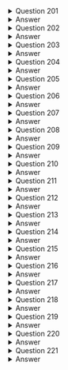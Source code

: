 
<details>
  <summary>Question 201</summary>

A company is developing a marketing communications service that targets mobile app users. The company needs to send confirmation messages with Short Message Service (SMS) to its users. The users must be able to reply to the SMS messages. The company must store the responses for a year for analysis. What should a solutions architect do to meet these requirements?

-   [ ] A. Create an Amazon Connect contact flow to send the SMS messages. Use AWS Lambda to process the responses.
-   [ ] B. Build an Amazon Pinpoint journey. Configure Amazon Pinpoint to send events to an Amazon Kinesis data stream for analysis and archiving.
-   [ ] C. Use Amazon Simple Queue Service (Amazon SQS) to distribute the SMS messages. Use AWS Lambda to process the responses.
-   [ ] D. Create an Amazon Simple Notification Service (Amazon SNS) FIFO topic. Subscribe an Amazon Kinesis data stream to the SNS topic for analysis and archiving.
   
</details>

<details>
  <summary>Answer</summary>

-   [ ] B. Build an Amazon Pinpoint journey. Configure Amazon Pinpoint to send events to an Amazon Kinesis data stream for analysis and archiving.
   

Why these are the correct answers:

B. Build an Amazon Pinpoint journey. Configure Amazon Pinpoint to send events to an Amazon Kinesis data stream for analysis and archiving.

-   [ ] Amazon Pinpoint is designed for marketing communication and supports sending and receiving SMS messages.
-   [ ] Amazon Pinpoint journeys allow you to create automated messaging campaigns.
-   [ ] Pinpoint can be configured to send events to a Kinesis data stream, enabling real-time analysis and archiving of responses.
-   [ ] This solution meets all the requirements: sending SMS, receiving replies, and storing responses for analysis.
   

Why are the other answers wrong?

-   [ ] A. Amazon Connect is a cloud-based contact center service, not primarily designed for automated marketing SMS campaigns. While it can send SMS, it is not the most suitable service for this scenario.
-   [ ] C. Amazon SQS is a message queuing service and is not designed for sending SMS messages. It is used for queuing messages between applications.
-   [ ] D. Amazon SNS is a publish/subscribe messaging service, not designed for two-way SMS communication or managing conversations. FIFO topics provide ordering, which is not a primary requirement here, and SNS does not directly handle SMS replies in a conversational manner.

Therefore, Option B is the most appropriate solution for the marketing communications service.

</details>

<details>
  <summary>Question 202</summary>

A company is planning to move its data to an Amazon S3 bucket. The data must be encrypted when it is stored in the S3 bucket. Additionally, the encryption key must be automatically rotated every year. Which solution will meet these requirements with the LEAST operational overhead?

-   [ ] A. Move the data to the S3 bucket. Use server-side encryption with Amazon S3 managed encryption keys (SSE-S3). Use the built-in key rotation behavior of SSE-S3 encryption keys.
-   [ ] B. Create an AWS Key Management Service (AWS KMS) customer managed key. Enable automatic key rotation. Set the S3 bucket's default encryption behavior to use the customer managed KMS key. Move the data to the S3 bucket.
-   [ ] C. Create an AWS Key Management Service (AWS KMS) customer managed key. Set the S3 bucket's default encryption behavior to use the customer managed KMS key. Move the data to the S3 bucket. Manually rotate the KMS key every year.
-   [ ] D. Encrypt the data with customer key material before moving the data to the S3 bucket. Create an AWS Key Management Service (AWS KMS) key without key material. Import the customer key material into the KMS key. Enable automatic key rotation.

</details>

<details>
  <summary>Answer</summary>

A. Move the data to the S3 bucket. Use server-side encryption with Amazon S3 managed encryption keys (SSE-S3). Use the built-in key rotation behavior of SSE-S3 encryption keys.

Why these are the correct answers:

A. Move the data to the S3 bucket. Use server-side encryption with Amazon S3 managed encryption keys (SSE-S3). Use the built-in key rotation behavior of SSE-S3 encryption keys.

-   [ ] SSE-S3 is the simplest encryption method, as AWS manages the encryption keys.
-   [ ] SSE-S3 provides automatic encryption of data at rest.
-   [ ] SSE-S3 keys are automatically rotated by AWS, which satisfies the key rotation requirement with the least operational overhead.

Why are the other answers wrong?

-   [ ] B. While using KMS customer managed keys with automatic key rotation meets the requirements, it involves more configuration than SSE-S3, increasing operational overhead.
-   [ ] C. Manually rotating KMS keys increases operational overhead, which contradicts the requirement for the least overhead.
-   [ ] D. Encrypting data before moving it to S3 and importing key material into KMS is the most complex option and has the highest operational overhead.

Therefore, Option A is the best solution as it meets the requirements with the least operational overhead.

</details>

<details>
  <summary>Question 203</summary>

The customers of a finance company request appointments with financial advisors by sending text messages. A web application that runs on Amazon EC2 instances accepts the appointment requests. The text messages are published to an Amazon Simple Queue Service (Amazon SQS) queue through the web application. Another application that runs on EC2 instances then sends meeting invitations and meeting confirmation email messages to the customers. After successful scheduling, this application stores the meeting information in an Amazon DynamoDB database. As the company expands, customers report that their meeting invitations are taking longer to arrive. What should a solutions architect recommend to resolve this issue?

-   [ ] A. Add a DynamoDB Accelerator (DAX) cluster in front of the DynamoDB database.
-   [ ] B. Add an Amazon API Gateway API in front of the web application that accepts the appointment requests.
-   [ ] C. Add an Amazon CloudFront distribution. Set the origin as the web application that accepts the appointment requests.
-   [ ] D. Add an Auto Scaling group for the application that sends meeting invitations. Configure the Auto Scaling group to scale based on the depth of the SOS queue.

</details>

<details>
  <summary>Answer</summary>

-   [ ] D. Add an Auto Scaling group for the application that sends meeting invitations. Configure the Auto Scaling group to scale based on the depth of the SOS queue.

Why these are the correct answers:

D. Add an Auto Scaling group for the application that sends meeting invitations. Configure the Auto Scaling group to scale based on the depth of the SOS queue.

-   [ ] The problem is identified as meeting invitations taking longer to arrive, indicating a bottleneck in the application that sends these invitations.
-   [ ] Auto Scaling groups can automatically adjust the number of EC2 instances based on demand.
-   [ ] Scaling based on SQS queue depth ensures that the application that sends meeting invitations scales in response to the number of requests waiting to be processed.

Why are the other answers wrong?

-   [ ] A. DAX is used to accelerate DynamoDB read operations, but the issue is with sending meeting invitations, not writing to the database.
-   [ ] B. API Gateway is used for managing APIs, not for processing messages or scaling the application that sends invitations.
-   [ ] C. CloudFront is a content delivery network (CDN) and does not address the processing bottleneck for sending invitations.

Therefore, Option D is the most appropriate solution to resolve the issue by scaling the application responsible for sending meeting invitations based on the queue depth.

</details>

<details>
  <summary>Question 204</summary>

An online retail company has more than 50 million active customers and receives more than 25,000 orders each day. The company collects purchase data for customers and stores this data in Amazon S3. Additional customer data is stored in Amazon RDS.

The company wants to make all the data available to various teams so that the teams can perform analytics. The solution must provide the ability to manage fine-grained permissions for the data and must minimize operational overhead. Which solution will meet these requirements?

-   [ ] A. Migrate the purchase data to write directly to Amazon RDS. Use RDS access controls to limit access.
-   [ ] B. Schedule an AWS Lambda function to periodically copy data from Amazon RDS to Amazon S3. Create an AWS Glue crawler. Use Amazon Athena to query the data. Use S3 policies to limit access.
-   [ ] C. Create a data lake by using AWS Lake Formation. Create an AWS Glue JDBC connection to Amazon RDS. Register the S3 bucket in Lake Formation. Use Lake Formation access controls to limit access.
-   [ ] D. Create an Amazon Redshift cluster. Schedule an AWS Lambda function to periodically copy data from Amazon S3 and Amazon RDS to Amazon Redshift. Use Amazon Redshift access controls to limit access.

</details>

<details>
  <summary>Answer</summary>

-   [ ] C. Create a data lake by using AWS Lake Formation. Create an AWS Glue JDBC connection to Amazon RDS. Register the S3 bucket in Lake Formation. Use Lake Formation access controls to limit access.

Why these are the correct answers:

C. Create a data lake by using AWS Lake Formation. Create an AWS Glue JDBC connection to Amazon RDS. Register the S3 bucket in Lake Formation. Use Lake Formation access controls to limit access.

-   [ ] AWS Lake Formation simplifies the process of setting up a data lake.
-   [ ] It allows for fine-grained access control at the table and column level.
-   [ ] Using AWS Glue connections, data from Amazon RDS can be integrated into the data lake.
-   [ ] This solution minimizes operational overhead by providing a centralized and managed way to handle data access and permissions.

Why are the other answers wrong?

-   [ ] A. Migrating all purchase data directly into Amazon RDS might not be scalable or cost-effective for large volumes of data. RDS access controls are not as fine-grained as Lake Formation.
-   [ ] B. Using Lambda, Glue, Athena, and S3 policies requires more manual configuration and management of permissions across different services compared to Lake Formation.
-   [ ] D. Amazon Redshift is a data warehouse and might be overkill for providing data access to various teams for general analytics. It also involves more operational overhead than Lake Formation.

Therefore, Option C is the most suitable solution because it provides fine-grained permissions and minimizes operational overhead.

</details>

<details>
  <summary>Question 205</summary>

A company hosts a marketing website in an on-premises data center. The website consists of static documents and runs on a single server. An administrator updates the website content infrequently and uses an SFTP client to upload new documents. The company decides to host its website on AWS and to use Amazon CloudFront. The company's solutions architect creates a CloudFront distribution. The solutions architect must design the most cost-effective and resilient architecture for website hosting to serve as the CloudFront origin. Which solution will meet these requirements?

-   [ ] A. Create a virtual server by using Amazon Lightsail. Configure the web server in the Lightsail instance. Upload website content by using an SFTP client.
-   [ ] B. Create an AWS Auto Scaling group for Amazon EC2 instances. Use an Application Load Balancer. Upload website content by using an SFTP client.
-   [ ] C. Create a private Amazon S3 bucket. Use an S3 bucket policy to allow access from a CloudFront origin access identity (OAI). Upload website content by using the AWS CLI.
-   [ ] D. Create a public Amazon S3 bucket. Configure AWS Transfer for SFTP. Configure the S3 bucket for website hosting. Upload website content by using the SFTP client.

</details>

<details>
  <summary>Answer</summary>

-   [ ] C. Create a private Amazon S3 bucket. Use an S3 bucket policy to allow access from a CloudFront origin access identity (OAI). Upload website content by using the AWS CLI.

Why these are the correct answers:

C. Create a private Amazon S3 bucket. Use an S3 bucket policy to allow access from a CloudFront origin access identity (OAI). Upload website content by using the AWS CLI.

-   [ ]   Amazon S3 is a cost-effective and highly available storage service for static website content.
-   [ ]   Using a private S3 bucket and an OAI ensures that the content is only accessible through CloudFront, enhancing security.
-   [ ]   This solution is resilient because S3 is inherently highly available and scalable.

Why are the other answers wrong?

-   [ ]   A. Amazon Lightsail is a virtual private server and is not designed for highly scalable and resilient website hosting. It does not integrate well with CloudFront for origin access control.
-   [ ]   B. Using EC2 instances and Auto Scaling with an Application Load Balancer is more complex and expensive than using S3 for static content. It also involves more operational overhead.
-   [ ]   D. A public S3 bucket is less secure. Using AWS Transfer for SFTP is not necessary for serving static website content and adds complexity.

Therefore, Option C is the most cost-effective and resilient solution for hosting a static website with CloudFront.

</details>

<details>
  <summary>Question 206</summary>

A company wants to manage Amazon Machine Images (AMIs). The company currently copies AMIs to the same AWS Region where the AMIs were created. The company needs to design an application that captures AWS API calls and sends alerts whenever the Amazon EC2 Createlmage API operation is called within the company's account. Which solution will meet these requirements with the LEAST operational overhead?

-   [ ] A. Create an AWS Lambda function to query AWS CloudTrail logs and to send an alert when a Createlmage API call is detected.
-   [ ] B. Configure AWS CloudTrail with an Amazon Simple Notification Service (Amazon SNS) notification that occurs when updated logs are sent to Amazon S3. Use Amazon Athena to create a new table and to query on Createlmage when an API call is detected.
-   [ ] C. Create an Amazon EventBridge (Amazon CloudWatch Events) rule for the Createlmage API call. Configure the target as an Amazon Simple Notification Service (Amazon SNS) topic to send an alert when a Createlmage API call is detected.
-   [ ] D. Configure an Amazon Simple Queue Service (Amazon SQS) FIFO queue as a target for AWS CloudTrail logs. Create an AWS Lambda function to send an alert to an Amazon Simple Notification Service (Amazon SNS) topic when a Createlmage API call is detected.
  
</details>

<details>
  <summary>Answer</summary>

-   [ ] C. Create an Amazon EventBridge (Amazon CloudWatch Events) rule for the Createlmage API call. Configure the target as an Amazon Simple Notification Service (Amazon SNS) topic to send an alert when a Createlmage API call is detected.
  
Why these are the correct answers:

C. Create an Amazon EventBridge (Amazon CloudWatch Events) rule for the Createlmage API call. Configure the target as an Amazon Simple Notification Service (Amazon SNS) topic to send an alert when a Createlmage API call is detected.

-   [ ] Amazon EventBridge allows you to create rules that react to events in your AWS environment, including API calls.
-   [ ] By creating a rule specifically for the `CreateImage` API call and setting an SNS topic as the target, you can efficiently trigger alerts with minimal setup and maintenance.
-   [ ] This solution avoids the need for custom code to query logs or manage queues, reducing operational overhead.
  
Why are the other answers wrong?

-   [ ] A. Using a Lambda function to query CloudTrail logs adds complexity and requires writing and maintaining code. It's also less efficient than EventBridge, which can directly capture the API event.
-   [ ] B. Configuring CloudTrail with SNS and then using Athena to query logs involves multiple services and more steps, increasing operational overhead. Athena is also better suited for analytical queries, not real-time alerting.
-   [ ] D. Using SQS to buffer CloudTrail logs and then processing them with Lambda adds unnecessary complexity and latency. EventBridge provides a more direct and efficient way to capture and react to API events.

Therefore, Option C is the most operationally efficient solution for capturing the `CreateImage` API call and sending alerts.

</details>

<details>
  <summary>Question 207</summary>

A company owns an asynchronous API that is used to ingest user requests and, based on the request type, dispatch requests to the appropriate microservice for processing. The company is using Amazon API Gateway to deploy the API front end, and an AWS Lambda function that invokes Amazon DynamoDB to store user requests before dispatching them to the processing microservices. The company provisioned as much DynamoDB throughput as its budget allows, but the company is still experiencing availability issues and is losing user requests. What should a solutions architect do to address this issue without impacting existing users?

-   [ ] A. Add throttling on the API Gateway with server-side throttling limits.
-   [ ] B. Use DynamoDB Accelerator (DAX) and Lambda to buffer writes to DynamoDB.
-   [ ] C. Create a secondary index in DynamoDB for the table with the user requests.
-   [ ] D. Use the Amazon Simple Queue Service (Amazon SQS) queue and Lambda to buffer writes to DynamoDB.
  
</details>

<details>
  <summary>Answer</summary>

-   [ ] D. Use the Amazon Simple Queue Service (Amazon SQS) queue and Lambda to buffer writes to DynamoDB.
  
Why these are the correct answers:

D. Use the Amazon Simple Queue Service (Amazon SQS) queue and Lambda to buffer writes to DynamoDB.

-   [ ]   Amazon SQS can act as a buffer between API Gateway/Lambda and DynamoDB, allowing requests to be queued during high traffic periods.
-   [ ]   This buffering prevents DynamoDB from being overwhelmed and helps avoid losing user requests.
-   [ ]   A Lambda function can then process the messages from the SQS queue and write them to DynamoDB at a controlled rate, ensuring that DynamoDB's throughput is not exceeded.

Why are the other answers wrong?

-   [ ]   A. Adding throttling on API Gateway might help to control the rate of requests, but it doesn't address the underlying issue of DynamoDB being unable to handle the write load. It could also result in losing user requests if they are throttled.
-   [ ]   B. DAX is a cache for DynamoDB, designed to accelerate read operations. It does not help with write-heavy scenarios or buffer writes.
-   [ ]   C. Creating a secondary index in DynamoDB can improve read performance but does not directly address the issue of high write volume causing availability issues.

Therefore, Option D is the most suitable solution to buffer writes to DynamoDB and prevent losing user requests.

</details>

<details>
  <summary>Question 208</summary>

A company needs to move data from an Amazon EC2 instance to an Amazon S3 bucket. The company must ensure that no API calls and no data are routed through public internet routes. Only the EC2 instance can have access to upload data to the S3 bucket. Which solution will meet these requirements?

- [ ] A. Create an interface VPC endpoint for Amazon S3 in the subnet where the EC2 instance is located. Attach a resource policy to the S3 bucket to only allow the EC2 instance's IAM role for access.
- [ ] B. Create a gateway VPC endpoint for Amazon S3 in the Availability Zone where the EC2 instance is located. Attach appropriate security groups to the endpoint. Attach a resource policy to the S3 bucket to only allow the EC2 instance's IAM role for access.
- [ ] C. Run the nslookup tool from inside the EC2 instance to obtain the private IP address of the S3 bucket's service API endpoint. Create a route in the VPC route table to provide the EC2 instance with access to the S3 bucket. Attach a resource policy to the S3 bucket to only allow the EC2 instance's IAM role for access.
- [ ] D. Use the AWS provided, publicly available ip-ranges.json file to obtain the private IP address of the S3 bucket's service API endpoint. Create a route in the VPC route table to provide the EC2 instance with access to the S3 bucket. Attach a resource policy to the S3 bucket to only allow the EC2 instance's IAM role for access.

</details>

<details>
  <summary>Answer</summary>

- [ ] A. Create an interface VPC endpoint for Amazon S3 in the subnet where the EC2 instance is located. Attach a resource policy to the S3 bucket to only allow the EC2 instance's IAM role for access.

Why these are the correct answers:

A. Create an interface VPC endpoint for Amazon S3 in the subnet where the EC2 instance is located. Attach a resource policy to the S3 bucket to only allow the EC2 instance's IAM role for access.

- [ ] Interface VPC endpoints use private IP addresses to access S3, ensuring that traffic does not traverse the public internet.
- [ ] Attaching a resource policy to the S3 bucket restricts access to only the specified IAM role of the EC2 instance, enhancing security.
- [ ] This solution meets the requirements of keeping traffic private and restricting access.

Why are the other answers wrong?

- [ ] B. Gateway VPC endpoints for S3 are accessed via a gateway and do not use private IP addresses in the same way as interface endpoints. They are simpler but do not provide the same level of network isolation. Security groups are not directly attached to gateway endpoints.
- [ ] C. Using `nslookup` to obtain private IP addresses is not a reliable or scalable solution. IP addresses can change, and this approach does not guarantee that traffic will remain within the AWS network.
- [ ] D. Similar to option C, relying on the `ip-ranges.json` file is not a robust method for ensuring private connectivity. These IP ranges can change, and it does not provide the security and reliability of VPC endpoints.

Therefore, Option A is the most secure and reliable solution for ensuring that data transfer to S3 from an EC2 instance remains within the AWS network and is properly secured.

</details>

<details>
  <summary>Question 209</summary>

A solutions architect is designing the architecture of a new application being deployed to the AWS Cloud. The application will run on Amazon EC2 On-Demand Instances and will automatically scale across multiple Availability Zones. The EC2 instances will scale up and down frequently throughout the day. An Application Load Balancer (ALB) will handle the load distribution. The architecture needs to support distributed session data management. The company is willing to make changes to code if needed. What should the solutions architect do to ensure that the architecture supports distributed session data management?

- [ ] A. Use Amazon ElastiCache to manage and store session data.
- [ ] B. Use session affinity (sticky sessions) of the ALB to manage session data.
- [ ] C. Use Session Manager from AWS Systems Manager to manage the session.
- [ ] D. Use the GetSessionToken API operation in AWS Security Token Service (AWS STS) to manage the session.

</details>

<details>
  <summary>Answer</summary>

- [ ] A. Use Amazon ElastiCache to manage and store session data.

Why these are the correct answers:

A. Use Amazon ElastiCache to manage and store session data.

- [ ] Amazon ElastiCache (either Memcached or Redis) provides a distributed, in-memory cache that can be used to store session data.
- [ ] This allows any EC2 instance to retrieve session data, regardless of which instance originally handled the user's request.
- [ ] It supports the dynamic nature of Auto Scaling, as instances can come and go without losing session information.

Why are the other answers wrong?

- [ ] B. Session affinity (sticky sessions) can maintain user sessions to specific instances, but it doesn't work well with Auto Scaling. Instances can be terminated, and traffic can be unevenly distributed.
- [ ] C. AWS Systems Manager Session Manager is used for managing EC2 instances, not for storing application session data.
- [ ] D. AWS STS GetSessionToken is for obtaining temporary security credentials, not for session data management.

Therefore, Option A is the most appropriate choice for managing distributed session data in a dynamically scaling environment.

</details>

<details>
  <summary>Question 210</summary>

A company offers a food delivery service that is growing rapidly. Because of the growth, the company's order processing system is experiencing scaling problems during peak traffic hours. The current architecture includes the following:

• A group of Amazon EC2 instances that run in an Amazon EC2 Auto Scaling group to collect orders from the application

• Another group of EC2 instances that run in an Amazon EC2 Auto Scaling group to fulfill orders

The order collection process occurs quickly, but the order fulfillment process can take longer. Data must not be lost because of a scaling event. A solutions architect must ensure that the order collection process and the order fulfillment process can both scale properly during peak traffic hours. The solution must optimize utilization of the company's AWS resources. Which solution meets these requirements?

- [ ] A. Use Amazon CloudWatch metrics to monitor the CPU of each instance in the Auto Scaling groups. Configure each Auto Scaling group's minimum capacity according to peak workload values.
- [ ] B. Use Amazon CloudWatch metrics to monitor the CPU of each instance in the Auto Scaling groups. Configure a CloudWatch alarm to invoke an Amazon Simple Notification Service (Amazon SNS) topic that creates additional Auto Scaling groups on demand.
- [ ] C. Provision two Amazon Simple Queue Service (Amazon SQS) queues: one for order collection and another for order fulfillment. Configure the EC2 instances to poll their respective queue. Scale the Auto Scaling groups based on notifications that the queues send.
- [ ] D. Provision two Amazon Simple Queue Service (Amazon SQS) queues: one for order collection and another for order fulfillment. Configure the EC2 instances to poll their respective queue. Create a metric based on a backlog per instance calculation. Scale the Auto Scaling groups based on this metric.

</details>

<details>
  <summary>Answer</summary>

- [ ] D. Provision two Amazon Simple Queue Service (Amazon SQS) queues: one for order collection and another for order fulfillment. Configure the EC2 instances to poll their respective queue. Create a metric based on a backlog per instance calculation. Scale the Auto Scaling groups based on this metric.

Why these are the correct answers:

D. Provision two Amazon Simple Queue Service (Amazon SQS) queues: one for order collection and another for order fulfillment. Configure the EC2 instances to poll their respective queue. Create a metric based on a backlog per instance calculation. Scale the Auto Scaling groups based on this metric.

- [ ] Using SQS queues decouples the order collection and fulfillment processes, allowing them to scale independently.
- [ ] Scaling based on a backlog per instance calculation ensures that the Auto Scaling groups respond to the actual workload (number of orders waiting to be processed) rather than just CPU utilization.
- [ ] This approach optimizes resource utilization by scaling based on demand and prevents order loss by queuing them.

Why are the other answers wrong?

- [ ] A. Configuring minimum capacity based on peak workload values does not optimize resource utilization; it leads to over-provisioning during off-peak hours.
- [ ] B. Scaling based on CPU utilization might not accurately reflect the order processing load. High CPU can be due to other processes, while low CPU can still have a large order backlog. Using SNS to create Auto Scaling groups is not a standard or efficient practice.
- [ ] C. Scaling based on notifications from queues doesn't provide a granular way to manage scaling based on the actual backlog of orders. It might lead to scaling actions that are not finely tuned to the demand.

Therefore, Option D provides the most efficient and accurate solution for scaling the order processing system based on the actual order backlog.

</details>

<details>
  <summary>Question 211</summary>

A company hosts multiple production applications. One of the applications consists of resources from Amazon EC2, AWS Lambda, Amazon RDS, Amazon Simple Notification Service (Amazon SNS), and Amazon Simple Queue Service (Amazon SQS) across multiple AWS Regions. All company resources are tagged with a tag name of "application" and a value that corresponds to each application. A solutions architect must provide the quickest solution for identifying all of the tagged components. Which solution meets these requirements?

- [ ] A. Use AWS CloudTrail to generate a list of resources with the application tag.
- [ ] B. Use the AWS CLI to query each service across all Regions to report the tagged components.
- [ ] C. Run a query in Amazon CloudWatch Logs Insights to report on the components with the application tag.
- [ ] D. Run a query with the AWS Resource Groups Tag Editor to report on the resources globally with the application tag.

</details>

<details>
  <summary>Answer</summary>

- [ ] D. Run a query with the AWS Resource Groups Tag Editor to report on the resources globally with the application tag.

Why these are the correct answers:

D. Run a query with the AWS Resource Groups Tag Editor to report on the resources globally with the application tag.

- [ ] AWS Resource Groups Tag Editor allows you to search for and manage tags across multiple AWS services and Regions in a single view.
- [ ] It is designed to quickly identify resources based on tags, providing the fastest way to meet the requirements.

Why are the other answers wrong?

- [ ] A. AWS CloudTrail records API calls but does not provide a direct, efficient way to list resources based on tags.
- [ ] B. Using the AWS CLI to query each service across all Regions would be time-consuming and complex, requiring multiple commands and scripts.
- [ ] C. Amazon CloudWatch Logs Insights is used for querying log data, not for listing AWS resources based on tags.

Therefore, Option D is the most efficient and direct solution for identifying tagged components across multiple services and Regions.

</details>

<details>
  <summary>Question 212</summary>

A company needs to export its database once a day to Amazon S3 for other teams to access. The exported object size varies between 2 GB and 5 GB. The S3 access pattern for the data is variable and changes rapidly. The data must be immediately available and must remain accessible for up to 3 months. The company needs the most cost-effective solution that will not increase retrieval time. Which S3 storage class should the company use to meet these requirements?

- [ ] A. S3 Intelligent-Tiering
- [ ] B. S3 Glacier Instant Retrieval
- [ ] C. S3 Standard
- [ ] D. S3 Standard-Infrequent Access (S3 Standard-IA)

</details>

<details>
  <summary>Answer</summary>

- [ ] A. S3 Intelligent-Tiering

Why these are the correct answers:

A. S3 Intelligent-Tiering

- [ ] S3 Intelligent-Tiering automatically optimizes storage costs by moving data between frequent and infrequent access tiers based on usage patterns.
- [ ] It ensures data is immediately available with no retrieval fees, making it suitable for variable access patterns and the requirement for immediate availability.
- [ ] This provides a cost-effective solution by reducing storage costs when data is accessed less frequently, without sacrificing performance.

Why are the other answers wrong?

- [ ] B. S3 Glacier Instant Retrieval is designed for long-term archive with immediate retrieval, but it is generally more expensive for frequently accessed data.
- [ ] C. S3 Standard is suitable for frequently accessed data but does not optimize costs for data with variable access patterns.
- [ ] D. S3 Standard-IA is more cost-effective for infrequently accessed data but has retrieval fees and can be more expensive if data access patterns vary significantly.

Therefore, Option A is the most cost-effective solution that maintains immediate availability for data with variable access patterns.

</details>

<details>
  <summary>Question 213</summary>

A company is developing a new mobile app. The company must implement proper traffic filtering to protect its Application Load Balancer (ALB) against common application-level attacks, such as cross-site scripting or SQL injection. The company has minimal infrastructure and operational staff. The company needs to reduce its share of the responsibility in managing, updating, and securing servers for its AWS environment. What should a solutions architect recommend to meet these requirements?

- [ ] A. Configure AWS WAF rules and associate them with the ALB.
- [ ] B. Deploy the application using Amazon S3 with public hosting enabled.
- [ ] C. Deploy AWS Shield Advanced and add the ALB as a protected resource.
- [ ] D. Create a new ALB that directs traffic to an Amazon EC2 instance running a third-party firewall, which then passes the traffic to the current ALB.

</details>

<details>
  <summary>Answer</summary>

- [ ] A. Configure AWS WAF rules and associate them with the ALB.

Why these are the correct answers:

A. Configure AWS WAF rules and associate them with the ALB.

- [ ] AWS WAF is a web application firewall that protects web applications from common web exploits.
- [ ] It integrates directly with the ALB, providing application-level filtering of traffic.
- [ ] AWS WAF is a managed service, reducing the operational overhead for the company.

Why are the other answers wrong?

- [ ] B. Deploying the application using Amazon S3 with public hosting enabled does not provide protection against application-level attacks.
- [ ] C. AWS Shield Advanced provides protection against DDoS attacks but does not filter specific application-level attacks like SQL injection or cross-site scripting.
- [ ] D. Creating a new ALB with a third-party firewall on an EC2 instance increases operational overhead and complexity, contradicting the requirement to minimize management.

Therefore, Option A is the most suitable solution to protect against application-level attacks with minimal operational overhead.

</details>

<details>
  <summary>Question 214</summary>

A company's reporting system delivers hundreds of .csv files to an Amazon S3 bucket each day. The company must convert these files to Apache Parquet format and must store the files in a transformed data bucket. Which solution will meet these requirements with the LEAST development effort?

- [ ] A. Create an Amazon EMR cluster with Apache Spark installed. Write a Spark application to transform the data. Use EMR File System (EMRFS) to write files to the transformed data bucket.
- [ ] B. Create an AWS Glue crawler to discover the data. Create an AWS Glue extract, transform, and load (ETL) job to transform the data. Specify the transformed data bucket in the output step.
- [ ] C. Use AWS Batch to create a job definition with Bash syntax to transform the data and output the data to the transformed data bucket. Use the job definition to submit a job. Specify an array job as the job type.
- [ ] D. Create an AWS Lambda function to transform the data and output the data to the transformed data bucket. Configure an event notification for the S3 bucket. Specify the Lambda function as the destination for the event notification.

</details>

<details>
  <summary>Answer</summary>

- [ ] B. Create an AWS Glue crawler to discover the data. Create an AWS Glue extract, transform, and load (ETL) job to transform the data. Specify the transformed data bucket in the output step.

Why these are the correct answers:

B. Create an AWS Glue crawler to discover the data. Create an AWS Glue extract, transform, and load (ETL) job to transform the data. Specify the transformed data bucket in the output step.

- [ ] AWS Glue provides a serverless ETL service that simplifies the process of transforming data.
- [ ] AWS Glue crawler can automatically infer the schema of the .csv files.
- [ ] AWS Glue ETL jobs can efficiently transform the data into Parquet format with minimal coding effort.

Why are the other answers wrong?

- [ ] A. Creating an Amazon EMR cluster and writing a Spark application involves more development and operational overhead compared to using AWS Glue.
- [ ] C. Using AWS Batch requires defining job definitions and managing dependencies, which is more complex than using AWS Glue for simple ETL tasks.
- [ ] D. Using AWS Lambda for transforming large numbers of files can be complex and may hit execution time limits. It also requires more effort to manage dependencies and scaling.

Therefore, Option B is the most efficient solution with the least development effort for transforming .csv files to Parquet.

</details>

<details>
  <summary>Question 215</summary>

A company has 700 TB of backup data stored in network attached storage (NAS) in its data center. This backup data need to be accessible for infrequent regulatory requests and must be retained 7 years. The company has decided to migrate this backup data from its data center to AWS. The migration must be complete within 1 month. The company has 500 Mbps of dedicated bandwidth on its public internet connection available for data transfer. What should a solutions architect do to migrate and store the data at the LOWEST cost?

- [ ] A. Order AWS Snowball devices to transfer the data. Use a lifecycle policy to transition the files to Amazon S3 Glacier Deep Archive.
- [ ] B. Deploy a VPN connection between the data center and Amazon VPC. Use the AWS CLI to copy the data from on premises to Amazon S3 Glacier.
- [ ] C. Provision a 500 Mbps AWS Direct Connect connection and transfer the data to Amazon S3. Use a lifecycle policy to transition the files to Amazon S3 Glacier Deep Archive.
- [ ] D. Use AWS DataSync to transfer the data and deploy a DataSync agent on premises. Use the DataSync task to copy files from the on-premises NAS storage to Amazon S3 Glacier.

</details>

<details>
  <summary>Answer</summary>

- [ ] A. Order AWS Snowball devices to transfer the data. Use a lifecycle policy to transition the files to Amazon S3 Glacier Deep Archive.

Why these are the correct answers:

A. Order AWS Snowball devices to transfer the data. Use a lifecycle policy to transition the files to Amazon S3 Glacier Deep Archive.

- [ ] AWS Snowball devices are cost-effective for transferring large amounts of data, especially when network bandwidth is limited.
- [ ] Amazon S3 Glacier Deep Archive provides the lowest-cost storage for long-term retention of infrequently accessed data.
- [ ] Using a lifecycle policy automates the transition of data to Glacier Deep Archive, reducing storage costs.

Why are the other answers wrong?

- [ ] B. Transferring 700 TB of data over a 500 Mbps internet connection would take a very long time, exceeding the 1-month migration requirement.
- [ ] C. Provisioning an AWS Direct Connect connection is more expensive than using Snowball for a one-time migration of this size.
- [ ] D. AWS DataSync is designed for ongoing data synchronization and is more expensive than Snowball for a large, one-time data migration.

Therefore, Option A is the most cost-effective and time-efficient solution for migrating and storing the backup data.

</details>

<details>
  <summary>Question 216</summary>

A company has a serverless website with millions of objects in an Amazon S3 bucket. The company uses the S3 bucket as the origin for an Amazon CloudFront distribution. The company did not set encryption on the S3 bucket before the objects were loaded. A solutions architect needs to enable encryption for all existing objects and for all objects that are added to the S3 bucket in the future. Which solution will meet these requirements with the LEAST amount of effort?

- [ ] A. Create a new S3 bucket. Turn on the default encryption settings for the new S3 bucket. Download all existing objects to temporary local storage. Upload the objects to the new S3 bucket.
- [ ] B. Turn on the default encryption settings for the S3 bucket. Use the S3 Inventory feature to create a .csv file that lists the unencrypted objects. Run an S3 Batch Operations job that uses the copy command to encrypt those objects.
- [ ] C. Create a new encryption key by using AWS Key Management Service (AWS KMS). Change the settings on the S3 bucket to use server-side encryption with AWS KMS managed encryption keys (SSE-KMS). Turn on versioning for the S3 bucket.
- [ ] D. Navigate to Amazon S3 in the AWS Management Console. Browse the S3 bucket's objects. Sort by the encryption field. Select each unencrypted object. Use the Modify button to apply default encryption settings to every unencrypted object in the S3 bucket.

</details>

<details>
  <summary>Answer</summary>

- [ ] B. Turn on the default encryption settings for the S3 bucket. Use the S3 Inventory feature to create a .csv file that lists the unencrypted objects. Run an S3 Batch Operations job that uses the copy command to encrypt those objects.

Why these are the correct answers:

B. Turn on the default encryption settings for the S3 bucket. Use the S3 Inventory feature to create a .csv file that lists the unencrypted objects. Run an S3 Batch Operations job that uses the copy command to encrypt those objects.

- [ ] S3 Batch Operations can efficiently encrypt existing objects at scale.
- [ ] Using S3 Inventory simplifies the process of identifying unencrypted objects.
- [ ] This approach minimizes the effort required to encrypt a large number of existing objects.
- [ ] Setting default encryption ensures that future objects are automatically encrypted.

Why are the other answers wrong?

- [ ] A. Creating a new bucket and copying all objects is time-consuming and involves more steps than using S3 Batch Operations.
- [ ] C. While creating a KMS key and setting default encryption is a valid approach for future objects, it does not efficiently encrypt existing objects.
- [ ] D. Manually encrypting objects through the AWS Management Console is impractical for millions of objects and requires significant manual effort.

Therefore, Option B is the most efficient solution for encrypting both existing and future objects with the least amount of effort.

</details>
<details>
  <summary>Question 217</summary>

A company runs a global web application on Amazon EC2 instances behind an Application Load Balancer. The application stores data in Amazon Aurora. The company needs to create a disaster recovery solution and can tolerate up to 30 minutes of downtime and potential data loss. The solution does not need to handle the load when the primary infrastructure is healthy. What should a solutions architect do to meet these requirements?

- [ ] A. Deploy the application with the required infrastructure elements in place. Use Amazon Route 53 to configure active-passive failover. Create an Aurora Replica in a second AWS Region.
- [ ] B. Host a scaled-down deployment of the application in a second AWS Region. Use Amazon Route 53 to configure active-active failover. Create an Aurora Replica in the second Region.
- [ ] C. Replicate the primary infrastructure in a second AWS Region. Use Amazon Route 53 to configure active-active failover. Create an Aurora database that is restored from the latest snapshot.
- [ ] D. Back up data with AWS Backup. Use the backup to create the required infrastructure in a second AWS Region. Use Amazon Route 53 to configure active-passive failover. Create an Aurora second primary instance in the second Region.

</details>

<details>
  <summary>Answer</summary>

- [ ] A. Deploy the application with the required infrastructure elements in place. Use Amazon Route 53 to configure active-passive failover. Create an Aurora Replica in a second AWS Region.

Why these are the correct answers:

A. Deploy the application with the required infrastructure elements in place. Use Amazon Route 53 to configure active-passive failover. Create an Aurora Replica in a second AWS Region.

- [ ] Active-passive failover with Route 53 allows for automatic redirection of traffic to a standby region in case of a failure.
- [ ] An Aurora Replica in a second region provides a ready-to-go database that can take over quickly.
- [ ] This solution meets the requirements for disaster recovery with a tolerance for some downtime and data loss.

Why are the other answers wrong?

- [ ] B. Active-active failover is designed for high availability, not disaster recovery, and involves running a scaled-down deployment, which is not required by the scenario.
- [ ] C. Replicating the entire primary infrastructure in a second region is more costly and complex than necessary for disaster recovery. Restoring from a snapshot can increase downtime.
- [ ] D. Using AWS Backup and restoring the infrastructure increases downtime and potential data loss compared to having a pre-configured replica. Aurora doesn't have a "second primary instance" in the same way as some other databases.

Therefore, Option A is the most suitable solution for a cost-effective disaster recovery plan with the specified recovery time objective (RTO).

</details>
<details>
  <summary>Question 218</summary>

A company has a web server running on an Amazon EC2 instance in a public subnet with an Elastic IP address. The default security group is assigned to the EC2 instance. The default network ACL has been modified to block all traffic. A solutions architect needs to make the web server accessible from everywhere on port 443. Which combination of steps will accomplish this task? (Choose two.)

- [ ] A. Create a security group with a rule to allow TCP port 443 from source 0.0.0.0/0.
- [ ] B. Create a security group with a rule to allow TCP port 443 to destination 0.0.0.0/0.
- [ ] C. Update the network ACL to allow TCP port 443 from source 0.0.0.0/0.
- [ ] D. Update the network ACL to allow inbound/outbound TCP port 443 from source 0.0.0.0/0 and to destination 0.0.0.0/0.
- [ ] E. Update the network ACL to allow inbound TCP port 443 from source 0.0.0.0/0 and outbound TCP port 32768-65535 to destination 0.0.0.0/0.

</details>

<details>
  <summary>Answer</summary>

- [ ] A. Create a security group with a rule to allow TCP port 443 from source 0.0.0.0/0.
- [ ] E. Update the network ACL to allow inbound TCP port 443 from source 0.0.0.0/0 and outbound TCP port 32768-65535 to destination 0.0.0.0/0.

Why these are the correct answers:

A. Create a security group with a rule to allow TCP port 443 from source 0.0.0.0/0.

- [ ] Security groups act as a virtual firewall for EC2 instances and must allow inbound traffic on port 443.
- [ ] 0.0.0.0/0 allows traffic from any IP address.

E. Update the network ACL to allow inbound TCP port 443 from source 0.0.0.0/0 and outbound TCP port 32768-65535 to destination 0.0.0.0/0.

- [ ] Network ACLs act as a firewall for the subnet and must also allow both inbound traffic on port 443 and outbound traffic on ephemeral ports (32768-65535) for the server's responses.

Why are the other answers wrong?

- [ ] B. Security group rules specify allowed traffic, not destination.
- [ ] C. Network ACLs need to allow both inbound and outbound traffic.
- [ ] D. Network ACLs require ephemeral port ranges to be open for responses.

Therefore, options A and E are necessary to allow inbound HTTPS traffic and the corresponding outbound responses.

</details>
<details>
  <summary>Question 219</summary>

A company's application is having performance issues. The application is stateful and needs to complete in-memory tasks on Amazon EC2 instances. The company used AWS CloudFormation to deploy infrastructure and used the M5 EC2 instance family. As traffic increased, the application performance degraded. Users are reporting delays when the users attempt to access the application. Which solution will resolve these issues in the MOST operationally efficient way?

- [ ] A. Replace the EC2 instances with T3 EC2 instances that run in an Auto Scaling group. Make the changes by using the AWS Management Console.
- [ ] B. Modify the CloudFormation templates to run the EC2 instances in an Auto Scaling group. Increase the desired capacity and the maximum capacity of the Auto Scaling group manually when an increase is necessary.
- [ ] C. Modify the CloudFormation templates. Replace the EC2 instances with R5 EC2 instances. Use Amazon CloudWatch built-in EC2 memory metrics to track the application performance for future capacity planning.
- [ ] D. Modify the CloudFormation templates. Replace the EC2 instances with R5 EC2 instances. Deploy the Amazon CloudWatch agent on the EC2 instances to generate custom application latency metrics for future capacity planning.

</details>

<details>
  <summary>Answer</summary>

- [ ] D. Modify the CloudFormation templates. Replace the EC2 instances with R5 EC2 instances. Deploy the Amazon CloudWatch agent on the EC2 instances to generate custom application latency metrics for future capacity planning.

Why these are the correct answers:

D. Modify the CloudFormation templates. Replace the EC2 instances with R5 EC2 instances. Deploy the Amazon CloudWatch agent on the EC2 instances to generate custom application latency metrics for future capacity planning.

- [ ] R5 instances are memory-optimized and suitable for in-memory tasks, addressing the application's needs.
- [ ] CloudFormation allows for infrastructure as code, enabling repeatable and manageable deployments.
- [ ] Custom latency metrics provide detailed insights into application performance, aiding in capacity planning.

Why are the other answers wrong?

- [ ] A. T3 instances are burstable and not ideal for consistent memory-intensive workloads. Making changes via the console is not operationally efficient.
- [ ] B. Manually adjusting Auto Scaling group capacity is not efficient and does not fully automate scaling.
- [ ] C. Built-in EC2 memory metrics might not provide the specific application-level latency metrics needed for detailed performance analysis.

Therefore, Option D provides the best combination of performance, scalability, and operational efficiency.

</details>
<details>
  <summary>Question 220</summary>

A solutions architect is designing a new API using Amazon API Gateway that will receive requests from users. The volume of requests is highly variable; several hours can pass without receiving a single request. The data processing will take place asynchronously but should be completed within a few seconds after a request is made. Which compute service should the solutions architect have the API invoke to deliver the requirements at the lowest cost?

- [ ] A. An AWS Glue job
- [ ] B. An AWS Lambda function
- [ ] C. A containerized service hosted in Amazon Elastic Kubernetes Service (Amazon EKS)
- [ ] D. A containerized service hosted in Amazon ECS with Amazon EC2

</details>

<details>
  <summary>Answer</summary>

- [ ] B. An AWS Lambda function

Why these are the correct answers:

B. An AWS Lambda function

- [ ] AWS Lambda is a serverless compute service that charges only for the compute time consumed.
- [ ] It scales automatically and can handle variable workloads, including periods of inactivity.
- [ ] Lambda functions can execute quickly and are suitable for asynchronous processing.

Why are the other answers wrong?

- [ ] A. AWS Glue jobs are designed for ETL (extract, transform, load) operations and are not suitable for real-time, low-latency processing.
- [ ] C. Amazon EKS involves running and managing container orchestration, which is more expensive and complex than Lambda for this use case.
- [ ] D. Amazon ECS with EC2 also requires managing infrastructure and is more expensive than Lambda for event-driven, variable workloads.

Therefore, Option B provides the most cost-effective solution for the given requirements.

</details>

<details>
  <summary>Question 221</summary>

A company runs an application on a group of Amazon Linux EC2 instances. For compliance reasons, the company must retain all application log files for 7 years. The log files will be analyzed by a reporting tool that must be able to access all the files concurrently. Which storage solution meets these requirements MOST cost-effectively?

- [ ] A. Amazon Elastic Block Store (Amazon EBS)
- [ ] B. Amazon Elastic File System (Amazon EFS)
- [ ] C. Amazon EC2 instance store
- [ ] D. Amazon S3

</details>

<details>
  <summary>Answer</summary>

- [ ] D. Amazon S3

Why these are the correct answers:

D. Amazon S3

-   [ ] Amazon S3 provides highly durable and cost-effective storage for long-term retention.
-   [ ] It allows concurrent access to files by multiple tools and users.
-   [ ] S3's scalability and cost-effectiveness make it suitable for storing large volumes of log data for extended periods.

Why are the other answers wrong?

-   [ ] A. Amazon EBS volumes are block storage and are attached to a single EC2 instance, making concurrent access difficult and costly for long-term storage.
-   [ ] B. Amazon EFS is a file storage service for use with EC2 instances, but it is more expensive than S3 for long-term archival of log files.
-   [ ] C. Amazon EC2 instance store provides temporary block storage that is ephemeral and not suitable for long-term retention or concurrent access.

Therefore, Option D is the most cost-effective solution for long-term storage and concurrent access to log files.

</details>






































